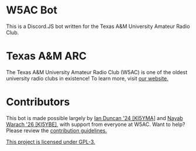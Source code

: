 # W5AC Bot
This is a Discord.JS bot written for the Texas A&M University Amateur Radio Club.

# Texas A&M ARC
The Texas A&M University Amateur Radio Club (W5AC) is one of the oldest university radio clubs in existence! To learn more, visit [our website.][w5ac]

# Contributors
This bot is made possible largely by [Ian Duncan '24 \[KI5YMA\]][ki5yma] and [Nayab Warach '26 \[KI5YBE\]][ki5ybe], with support from everyone at W5AC.
Want to help? Please review the [contribution guidelines.][contribute]

[This project is licensed under GPL-3.][license]

[w5ac]: https://w5ac.tamu.edu
[ki5yma]: https://github.com/IanDuncanT
[ki5ybe]: https://github.com/nayabw

[contribute]: .github/contributing.md
[license]: license.md
